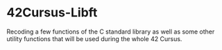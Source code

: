 # 42Cursus-Libft
Recoding a few functions of the C standard library as well as some other utility functions that will be used during the whole 42 Cursus.
